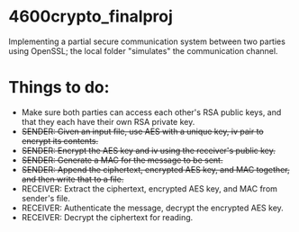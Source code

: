 # 4600crypto_finalproj
Implementing a partial secure communication system between two parties using OpenSSL; the local folder "simulates" the communication channel.

# Things to do:
- Make sure both parties can access each other's RSA public keys, and that they each have their own RSA private key.
- ~~SENDER: Given an input file, use AES with a unique key, iv pair to encrypt its contents.~~
- ~~SENDER: Encrypt the AES key and iv using the receiver's public key.~~
- ~~SENDER: Generate a MAC for the message to be sent.~~
- ~~SENDER: Append the ciphertext, encrypted AES key, and MAC together, and then write that to a file.~~
- RECEIVER: Extract the ciphertext, encrypted AES key, and MAC from sender's file.
- RECEIVER: Authenticate the message, decrypt the encrypted AES key.
- RECEIVER: Decrypt the ciphertext for reading.

